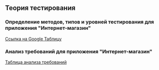 ## Теория тестирования

### Определение методов, типов и уровней тестирования для приложения "Интернет-магазин"

[Ссылка на Google Таблицу](https://docs.google.com/spreadsheets/d/1aIwDjikMPcPAMyUY2bpv6ZqK3KGk68phTbPlvAc2yhQ
)

### Анализ требований для приложения "Интернет-магазин"

[Таблица анализа требований](https://docs.google.com/spreadsheets/d/1NhQQQK-eaZMiRG_Ss4jv6EAnkLcKgQ96BpVE_91XL7Q/edit?usp=sharing)  
